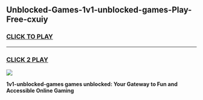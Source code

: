 
## Unblocked-Games-1v1-unblocked-games-Play-Free-cxuiy
<h3>
<a href="https://premium76.site?title=1v1-unblocked-games&ref=09A">CLICK TO PLAY</a></h3>
<hr>

<h3>
<a href="https://premium76.site?title=1v1-unblocked-games&ref=09A">CLICK 2 PLAY</a>
  
</h3>

<a href="https://premium76.site?title=1v1-unblocked-games&ref=09A"><img src="https://clearcache.store/games.png"></a>


**1v1-unblocked-games games unblocked: Your Gateway to Fun and Accessible Online Gaming**
